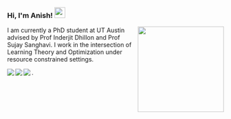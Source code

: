 ### Hi, I'm Anish! <img src="https://media.giphy.com/media/hvRJCLFzcasrR4ia7z/giphy.gif" width="25px">
<img align="right" src="https://github.com/rajput2107/rajput2107/blob/master/Assets/Developer.gif" width='200'/>

I am currently a PhD student at UT Austin advised by Prof Inderjit Dhillon and Prof Sujay Sanghavi. I work in the intersection of Learning Theory and Optimization under resource constrained settings. 

<a href="https://www.linkedin.com/in/anish-acharya-a98a9383/"><img align="left" src="https://img.shields.io/badge/LinkedIn-0A66C2?&style=for-the-badge&logo=LinkedIn&logoColor=white" /></a>
<a href="https://scholar.google.com/citations?hl=en&user=uBmgGMAAAAAJ&view_op=list_works&sortby=pubdate"><img align="left" src="https://img.shields.io/badge/Gooogle Scholar-1DA1F2?&style=for-the-badge&logo=googlescholar&logoColor=white" /></a>
<a href="https://www.instagram.com/anishacharya91"><img align="left" src="https://img.shields.io/badge/Instagram-E4405F?&style=for-the-badge&logo=Instagram&logoColor=white" /></a>.  


<!-- ------------------------   

<center>
  <table>
    <tr>
        <td><img width="500px" align="left" src="https://github-readme-streak-stats.herokuapp.com?user=anishacharya&theme=dark&hide_border=true&date_format=j%20M%5B%20Y%5D" /></td>
        <td><img width="500px" align="left" src="https://github-readme-stats.vercel.app/api?username=anishacharya&count_private=true&show_icons=true&theme=github_dark" /></td>
    </tr>   
  </table>
</center>
<!-- 
[![GitHub Streak](https://github-readme-streak-stats.herokuapp.com?user=anishacharya&theme=dark&hide_border=true&date_format=j%20M%5B%20Y%5D)](https://git.io/streak-stats)
![GitHub Stats](https://github-readme-stats.vercel.app/api?username=anishacharya&count_private=true&show_icons=true&theme=github_dark)
<p align="left"> <img src="https://komarev.com/ghpvc/?username=anishacharya&label=Profile%20views&color=0e75b6&style=flat" alt="anishacharya" /> </p>> -->






